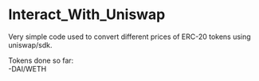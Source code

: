 # Interact_With_Uniswap

Very simple code used to convert different prices of ERC-20 tokens using uniswap/sdk.

Tokens done so far:</br>
-DAI/WETH
